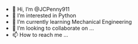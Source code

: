- 👋 Hi, I’m @JCPenny911
- 👀 I’m interested in Python 
- 🌱 I’m currently learning Mechanical Engineering
- 💞️ I’m looking to collaborate on ...
- 📫 How to reach me ...

<!---
JCPenny911/JCPenny911 is a ✨ special ✨ repository because its `README.md` (this file) appears on your GitHub profile.
You can click the Preview link to take a look at your changes.
--->
